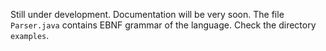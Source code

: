 Still under development. Documentation will be very soon. The file `Parser.java` contains EBNF grammar of the language. Check the directory `examples`.
